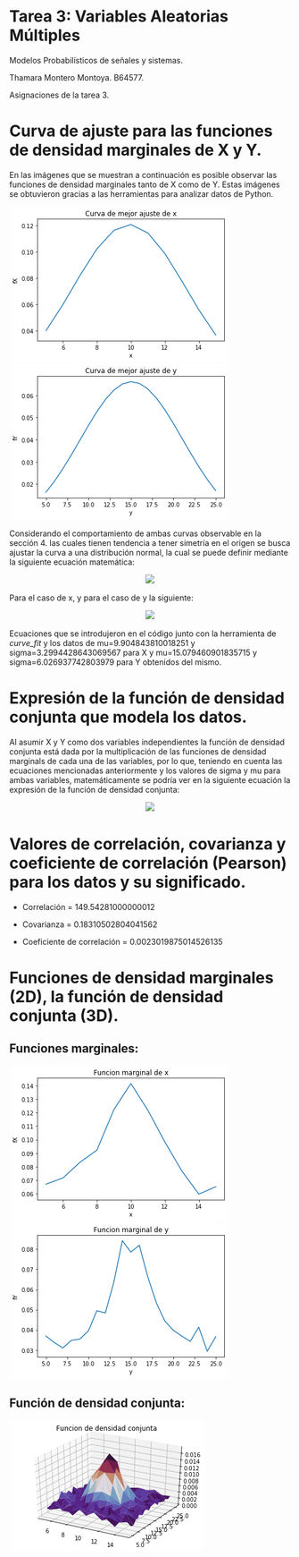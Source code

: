 # Tarea 3: Variables Aleatorias Múltiples
Modelos Probabilísticos de señales y sistemas.

Thamara Montero Montoya. B64577.

Asignaciones de la tarea 3.


# Curva de ajuste para las funciones de densidad marginales de X y Y.
En las imágenes que se muestran a continuación es posible observar las funciones de densidad marginales tanto de X como de Y. Estas imágenes se obtuvieron gracias a las herramientas para analizar datos de Python.



![](ajustex.png) ![](ajustey.png)




Considerando el comportamiento de ambas curvas observable en la sección 4. las cuales tienen tendencia a tener simetría en el origen se busca ajustar la curva a una distribución normal, la cual se puede definir mediante la siguiente ecuación matemática:



<p align="center">
  <img src="https://render.githubusercontent.com/render/math?math={ f }_{ x }\left( x \right) =\frac { 1 }{ \sqrt { 2\pi { \sigma  }_{ x }^{ 2 } }  } { e }^{ \left\lfloor \frac { -{ \left( x-{ \mu  }_{ x } \right)  }^{ 2 } }{ 2{ \sigma  }_{ x }^{ 2 } }  \right\rfloor  }">  
</p>



Para el caso de x, y para el caso de y la siguiente:



<p align="center">
  <img src="https://render.githubusercontent.com/render/math?math={ f }_{ y }\left( y \right) =\frac { 1 }{ \sqrt { 2\pi { \sigma  }_{ y }^{ 2 } }  } { e }^{ \left\lfloor \frac { -{ \left( y-{ \mu  }_{ y } \right)  }^{ 2 } }{ 2{ \sigma  }_{ y }^{ 2 } }  \right\rfloor  }">  
</p>

Ecuaciones que se introdujeron en el código junto con la herramienta de *curve_fit* y los datos de mu=9.904843810018251 y sigma=3.2994428643069567 para X y mu=15.079460901835715 y sigma=6.026937742803979 para Y obtenidos del mismo.


# Expresión de la función de densidad conjunta que modela los datos.

Al asumir X y Y como dos variables independientes la función de densidad conjunta está dada por la multiplicación de las funciones de densidad marginals de cada una de las variables, por lo que, teniendo en cuenta las ecuaciones mencionadas anteriormente y los valores de sigma y mu para ambas variables, matemáticamente se podría ver en la siguiente ecuación la expresión de la función de densidad conjunta:

<p align="center">
  <img src="https://render.githubusercontent.com/render/math?math={ f }_{ x,\quad y }\left( x,\quad y \right) =\left( \frac { 1 }{ \sqrt { 2\pi { \cdot 3.2994 }^{ 2 } }  } { e }^{ \left\lfloor \frac { -{ \left( x-9.9048 \right)  }^{ 2 } }{ 2\cdot { 3.2994 }^{ 2 } }  \right\rfloor  } \right) \cdot \left( \frac { 1 }{ \sqrt { 2\pi { \cdot 6.0269 }^{ 2 } }  } { e }^{ \left\lfloor \frac { -{ \left( x-15.0796 \right)  }^{ 2 } }{ 2{ \cdot 6.0269 }^{ 2 } }  \right\rfloor  } \right) ">  
</p>


# Valores de correlación, covarianza y coeficiente de correlación (Pearson) para los datos y su significado.

* Correlación = 149.54281000000012

* Covarianza = 0.18310502804041562

* Coeficiente de correlación = 0.0023019875014526135


# Funciones de densidad marginales (2D), la función de densidad conjunta (3D).
## Funciones marginales:
![](marginalx.png) ![](marginaly.png)

## Función de densidad conjunta:
![](densidad_conjunta.png)
